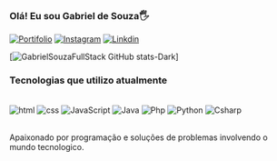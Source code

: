 ### Olá! Eu sou Gabriel de Souza🖐️

[![Portifolio](https://img.shields.io/badge/Blogger-FF5722?style=for-the-badge&logo=blogger&logoColor=white)](https://gabrielsouzafullstack.github.io/portifolio/)
[![Instagram](https://img.shields.io/badge/Instagram-E4405F?style=for-the-badge&logo=instagram&logoColor=white)](https://www.instagram.com/dev.souzaofc/)
[![Linkdin](https://img.shields.io/badge/LinkedIn-0077B5?style=for-the-badge&logo=linkedin&logoColor=white)](https://www.linkedin.com/in/gabriel-de-souza-3a8875273/)

[![GabrielSouzaFullStack GitHub stats-Dark](https://github-readme-stats.vercel.app/api?username=GabrielSouzaFullStack&show_icons=true&theme=dracula)]

### Tecnologias que utilizo atualmente
<div style="display: inline_block"><br/>
    <img aling="center" alt="html" src="https://img.shields.io/badge/HTML-239120?style=for-the-badge&logo=html5&logoColor=white"/>
    <img aling="center" alt="css" src="https://img.shields.io/badge/CSS-239120?&style=for-the-badge&logo=css3&logoColor=white"/>
    <img aling="center" alt="JavaScript" src="https://img.shields.io/badge/JavaScript-323330?style=for-the-badge&logo=javascript&logoColor=F7DF1E"/>
    <img aling="center" alt="Java" src="https://img.shields.io/badge/Java-ED8B00?style=for-the-badge&logo=openjdk&logoColor=white"/>
    <img aling="center" alt="Php" src="https://img.shields.io/badge/PHP-777BB4?style=for-the-badge&logo=php&logoColor=white"/>
    <img aling="center" alt="Python" src="https://img.shields.io/badge/Python-3776AB?style=for-the-badge&logo=python&logoColor=white"/>
    <img aling="center" alt="Csharp" src="https://img.shields.io/badge/C%23-239120?style=for-the-badge&logo=c-sharp&logoColor=white"/>
</div><br/>

Apaixonado por programação e soluções de problemas involvendo o mundo tecnologico.
